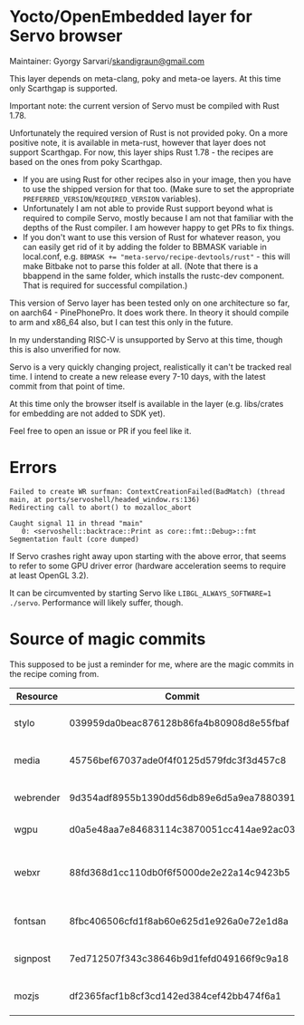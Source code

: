 Yocto/OpenEmbedded layer for Servo browser
==========================================

Maintainer: Gyorgy Sarvari/skandigraun@gmail.com

This layer depends on meta-clang, poky and meta-oe layers. At this time only Scarthgap is supported.

Important note: the current version of Servo must be compiled with Rust 1.78.

Unfortunately the required version of Rust is not provided poky. On a more positive note, it is available in meta-rust, however that layer does not support Scarthgap. For now, this layer ships Rust 1.78 - the recipes are based on the ones from poky Scarthgap.

- If you are using Rust for other recipes also in your image, then you have to use the shipped version for that too. (Make sure to set the appropriate `PREFERRED_VERSION`/`REQUIRED_VERSION` variables).
- Unfortunately I am not able to provide Rust support beyond what is required to compile Servo, mostly because I am not that familiar with the depths of the Rust compiler. I am however happy to get PRs to fix things.
- If you don't want to use this version of Rust for whatever reason, you can easily get rid of it by adding the folder to BBMASK variable in local.conf, e.g. `BBMASK += "meta-servo/recipe-devtools/rust"` - this will make Bitbake not to parse this folder at all. (Note that there is a bbappend in the same folder, which installs the rustc-dev component. That is required for successful compilation.)

This version of Servo layer has been tested only on one architecture so far, on aarch64 - PinePhonePro. It does work there. In theory it should compile to arm and x86_64 also, but I can test this only in the future.

In my understanding RISC-V is unsupported by Servo at this time, though this is also unverified for now.

Servo is a very quickly changing project, realistically it can't be tracked real time. I intend to create a new release every 7-10 days, with the latest commit from that point of time.

At this time only the browser itself is available in the layer (e.g. libs/crates for embedding are not added to SDK yet).

Feel free to open an issue or PR if you feel like it.

# Errors

```
Failed to create WR surfman: ContextCreationFailed(BadMatch) (thread main, at ports/servoshell/headed_window.rs:136)
Redirecting call to abort() to mozalloc_abort

Caught signal 11 in thread "main"
   0: <servoshell::backtrace::Print as core::fmt::Debug>::fmt
Segmentation fault (core dumped)
```

If Servo crashes right away upon starting with the above error, that seems to refer to some GPU driver error (hardware acceleration seems to require at least OpenGL 3.2).
 
It can be circumvented by starting Servo like `LIBGL_ALWAYS_SOFTWARE=1 ./servo`. Performance will likely suffer, though.

# Source of magic commits

This supposed to be just a reminder for me, where are the magic commits in the recipe coming from.

| Resource | Commit | Source of commit |
| -------- | ------ | ---------------- |
| stylo | 039959da0beac876128b86fa4b80908d8e55fbaf | This is the `HEAD` of `2024-05-15` branch (at the time of writing this), which is referenced by the top level Cargo.toml |
| media | 45756bef67037ade0f4f0125d579fdc3f3d457c8 | This is the `HEAD` of `main` branch (at this time), which is referenced by the top level Cargo.toml |
| webrender | 9d354adf8955b1390dd56db89e6d5a9ea7880391 | This is the `HEAD` of `0.64` branch currently, which is referenced by top level Cargo.toml |
| wgpu | d0a5e48aa7e84683114c3870051cc414ae92ac03 | Commit referenced by top level Cargo.toml |
| webxr | 88fd368d1cc110db0f6f5000de2e22a14c9423b5 | This is the `HEAD` of `main` branch, which is referenced by a number of Cargo.toml files, e.g ./components/canvas/Cargo.toml or ./components/script/Cargo.toml |
| fontsan | 8fbc406506cfd1f8ab60e625d1e926a0e72e1d8a | This is the `HEAD` of `main` branch, which is referenced by ./components/gfx/Cargo.toml |
| signpost | 7ed712507f343c38646b9d1fefd049166f9c9a18 | This is the `HEAD` of `master` branch, which is referenced by ./components/shared/profile/Cargo.toml |
| mozjs | df2365facf1b8cf3cd142ed384cef42bb474f6a1 | This is the `HEAD` of `main` branch, which is referenced by ./components/script/Cargo.toml |
